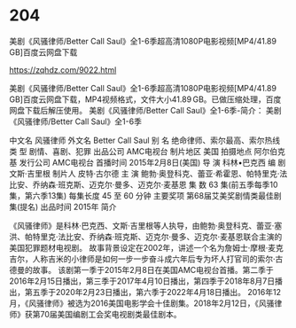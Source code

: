 # 204
美剧《风骚律师/Better Call Saul》全1-6季超高清1080P电影视频[MP4/41.89 GB]百度云网盘下载

https://zqhdz.com/9022.html

美剧《风骚律师/Better Call Saul》全1-6季超高清1080P电影视频[MP4/41.89 GB]百度云网盘下载，MP4视频格式，文件大小41.89 GB。已做压缩处理，百度网盘下载后解压使用。
美剧《风骚律师/Better Call Saul》全1-6季-简介：
美剧《风骚律师/Better Call Saul》全1-6季

中文名
风骚律师
外文名
Better Call Saul
别    名
绝命律师、索尔最高、索尔热线
类    型
剧情、喜剧、犯罪
出品公司
AMC电视台
制片地区
美国
拍摄地点
阿尔伯克基
发行公司
AMC电视台
首播时间
2015年2月8日(美国)
导    演
科林•巴克西
编    剧
文斯·吉里根
制片人
皮特·古尔德
主    演
鲍勃·奥登科克、蕾亚·希霍恩、帕特里克·法比安、乔纳森·班克斯、迈克尔·曼多、迈克尔·麦基恩
集    数
63 集(前五季每季10集，第六季13集)
每集长度
45 至 60 分钟
主要奖项
第68届艾美奖剧情类最佳剧集(提名)
出品时间
2015年
简介

《风骚律师》是科林·巴克西、文斯·吉里根等人执导，由鲍勃·奥登科克、蕾亚·塞洪、帕特里克·法比安、乔纳森·班克斯、迈克尔·曼多、迈克尔·麦基恩联合主演的美国犯罪题材电视剧。
故事背景设定在2002年，讲述一个名为詹姆士·摩根·麦克吉尔，人称吉米的小律师是如何一步一步奋斗成六年后专为坏人打官司的索尔·古德曼的故事。
该剧第一季于2015年2月8日在美国AMC电视台首播。第二季于2016年2月15日播出，第三季于2017年4月10日播出，第四季于2018年8月7日播出，第五季于2020年2月23日播出，第六季于2022年4月18日播出。
2016年12月，《风骚律师》被选为2016美国电影学会十佳剧集。2018年2月12日，《风骚律师》获第70届美国编剧工会奖电视剧类最佳剧本。

